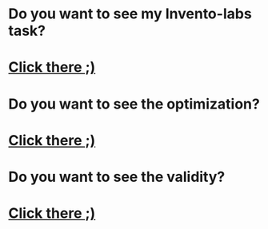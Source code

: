 # Do you want to see my Invento-labs task?
# <a href="http://uladzimir-yeudakimovich.github.io/invento-labs/">Click there ;)</a>
# Do you want to see the optimization?
# <a href="https://developers.google.com/speed/pagespeed/insights/?url=http%3A%2F%2Fuladzimir-yeudakimovich.github.io%2Finvento-labs%2F&tab=mobile">Click there ;)</a>
# Do you want to see the validity?
# <a href="https://validator.w3.org/nu/?doc=http%3A%2F%2Fuladzimir-yeudakimovich.github.io%2Finvento-labs%2F">Click there ;)</a>

